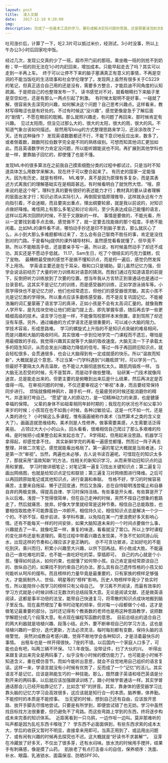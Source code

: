 ```yaml
---
layout: post
title:  浸入文献
date:   2017-12-10 9:20:00
img: 
description: 完成了一些基本工具的学习，要形成解决实际问题的思路，还是需要浸泡到文献中去。
---
```


吐司涨价后，计算了一下，吃2.3片可以抵过米价，经测试，3小时没事，所以上午办公3小时后回家吃中饭。

‌经过几次，发现公交真的少了一班，超市开门前的那班。乘坐晚一班的则抢不到奶粉；早一班的则无法在1小时内赶回来，增加成本。只能早起走去了吗？其实可以走到一半再上车。
‌
终于可以让停不下来的脑子塞满真正有意义的事情，不再是空洞的不能当饭吃的生活琐事和社会学伦理学了。发现网上虽然有很多关于CS229的笔记，但真正适合自己用的还是没有，需要多方整合，才能启迪不同角度的认知疏漏。于是把自己的也整理发布一下。
‌读书感觉对不对，就看眼睛扫下来脑子里是空空如也，还是有那么一两点引起了刺激。
‌
有时候太聪明不是好事，一碰就了解，很容易失去深究的兴趣，如何解决这个问题？自己思考兴趣点。这样看来，教材写得晦涩也是有好处的。不过有时候这“没兴趣”，感觉更像是急于了解后面的“剧情”，不愿在眼前的耽搁。那么就照兴趣走，有问题了再回来，那时候肯定有兴趣。
‌
见过太阳雨，但没见过那么大的，很大的太阳，很大的雨，很大的风。不知道气象台该如何描述。
‌
居然用写blog的方式整理思路来学习，还涂涂改改了一天。还有这种操作？
‌
发现英语数数都还不行，不能下意识地反应出来，数多了，或者倒着数，跟数阿拉伯数字完全是不同的熟练级别。可想而知其他词汇更加如此。而且英语数字听力肯定没问题，所以能听跟能说也不同。再扩展到其他学科也是一样，要靠脑子回忆的，即使懂了也是不懂。

发现ML中的很多算法在之前我自己摸索细胞分类的过程中都试过，只是当时不知道具体怎么用数学来解决。现在终于可以整合起来了。
‌有历史的国家一定能强大。因为有历史，就是有榜样。
‌
ML难学，真不是因为原理有多复杂，而是其表述方式离我们的理解基础实在是相距甚远。有时候看明白了就恍然大悟，“哦，原来说的是这个呀”。理科生真的要有很好的表述能力才行；教材真的要从读者理解的层面出发才行；知识必须从实际引入，再倒叙安插原理推导，这样就永远有个方向指引着，不会迷糊，而且要突出重点，理出纲要轮廓，就是我以前说的，对知识点做好降维。难怪网上有那么多笔记和讨论询问，至少先表达成自己能懂的语言，这样以后再次回顾的时候，不至于又跟新的一样。
‌
事情是要做的，不能光看，所以一定要找到着手点去做。感觉做不了，就一定要去找能做的那个程度。手绝不能闲着。比如ML的课件看不进，哪怕动手抄还是印不到脑子里去，那么就灰心了么，从小到大那么多难题都啃过来了，怎么会有自己智商不胜任的事，肯定是没找到对的门路。于是看Ng提供的课外辅导材料，虽然感觉看看就懂了，但毕竟不熟，所以不能眼高手低，还是要亲手写一遍。所以说，有时候虽然动手了却还不成功，其实还是不愿动手低就。
‌
11.17，Sam生日，吃了个很结实的巧克力蛋糕，侃了宠物。
‌
最糟糕最受挫的感觉不是搞不懂知识点，而是捋一遍后，感觉仍然发挥不上用场。
‌
学英语主要还是在于耳朵，眼和口只是辅助。婴儿虽然记忆力强，但学会说话前经历了大量的听力训练和对语意的猜测。而我们通过在知道语意的前提下，反倒把听力训练放到了次要的位置。想当年我从方言矫正到普通话也是通过一台录音机。这其实不是记忆力的训练，而是感受器的训练，正如学游泳骑车等。小孩学得快也不是记忆力好，他们也经常遗忘，但他们的感受器很灵敏。其实小孩不光是记忆类的学得快。所以重点应该多磨练感受器，而不是反复巩固记忆。不能被浩瀚的词汇量蒙蔽了语言学习的真谛，正如小孩是不会有太高词汇量的。就像我教人学开车，是先找块空地让他们把油门提上去，即先掌握车感，随后再去学一些更精细高级的技术。语言学习也是一样，不能像驾校那样本末倒置，拿到驾照了却还没有车感。另外，通过编曲的方式学语言还是很重要的，可以减小大脑的阻力。
‌
学技术容易，形成思路难。
‌
学习的螺旋式上升指的不是知识点突破的难易相间，而是兴趣和大脑的吸收时间。其实很难一步到位地学完一门课程而不遗忘，哪怕是用最细致的手段。我觉得兴趣其实就等于大脑的吸收速度。大脑无法一下子承载太多的陌生知识，从而会发出兴趣动力降低的信号。等过一阵子再回顾旧知识点，就会轻松很多，会贯通很多，也会让大脑得到有一定成就感的快乐。所以“温故而知新”，大概就是这个意思。不过当某一门学科遇到“兴趣瓶颈”时，可以学另一门。但最好不要隔太久再去温故，也不能让大脑彻底放松太久。跟肌肉锻炼一样。
‌
当大脑无法忍受的时候，先不是暂弃，而是动手做些整理。
‌
钻研某一门技术就像闯迷宫，总是能走出来的。但更主要的是俯瞰到出来后是什么结果，然后再决定是否值得一闯。
‌
在审视问题的时候，不仅还要审视这个“审视”本身，而且要经常保持同步进行。
‌
烦恼就像精神鸦片，跟手机一样，在最疲劳的时候还能消磨你的精气，并逐渐打垮自己。
‌
“愿望”是人的原动力，是一切精神动力的来源，也是健康幸福的保障。
‌
父辈的身体不如祖辈相同年龄时期的；我现在的状况也不如父辈30来岁的时候；小孩现在也不如我小时候，各种过敏验证。这是一代不如一代，还是人类的进化？
‌
小时候这么多课程，惟有画画被称作美术（当然算术之类的含义变大了）。画画造就思维结构，美术则是人性修养。做事需要美感，人生需要活泛得美丽。
‌
占领过大大小小的山头，回头看看，很难相信自己爬过了那么多艰难的险峰。是时候把小成果整合起来发起总攻了。
‌
R学得起，但用起来没思路。机器学习拿得起，却感觉拿不住。
‌
其实新鲜学完的再看一遍感觉都懂，然而过一阵子再去整理，并做二次笔记，感觉就能看出格局了。第一遍的笔记大概就是当局者迷，只是第一次“审视”。当然，两遍也未必够，古人说书读百遍呢。可惜现在的知识太多了，那就采用“温故知新”的方法，找相关的新知识学习，从而来带动旧知识点的运用和掌握。
‌
学习时做详细笔记；对笔记第一遍复习找出关键知识点；第二遍复习画出网络图，也就是给知识点定位和联锁；第三遍复习对网络图进行降维。之后可以再回顾原始笔记或其他知识点，进行查漏和串联。
‌
性格不好，学习的时候容易痛苦，主要来自拖延、懒于迂回变通，然后又急躁，总在自恃聪明浅尝辄止和自暴自弃的两极变换。得提高自律、学习时保持活络。有些事是开头难，有些算是开了头以后难。浅尝一下觉得很简单，但在自己走神的时候，突然不按自己想象的套路走了，然后就痛苦、放弃。好像大学里就经常是这种节奏。相信自己总能取胜，也要相信取胜绝不可能靠蛮劲一冲即开。相信持久论，相信知识点总是解决一个少一个的。不骄不馁，稳步前进，多学科布置，以免陷在某一门里浪费好多天影响心情。还有不能每天一样的时间安排，如果大脑知道未来的一个时间点要做什么事，兴趣就去了一半。就像吃菜一样，重复的味道，看看就没了胃口。所以上学时课程的变化排布还是有道理的。需在过程中带着兴趣去发现美，不急不忙如同游山玩水，出现这样的节奏和心理应该才是正确的。
‌
亦不可贪功冒进，正如好吃的不能吃到厌。乘兴而归，积累小兴趣至大兴趣，以供下回再战。积小胜成大胜。不能逼自己一直吃难吃的菜，也不能一直吃好吃的菜，穿插即可。
‌
自己的内心就是个小孩，懂得如何适从，如何约束，也就懂了如何带小孩。自己肯定是经常原谅自己的、放纵自己的，如果找不到约束自己的办法，那么具有自己遗传性格的小孩又如何能听从呵斥的摆布。而且榜样的力量毕竟是最重要的，只有家族的榜样足够强大，才能抵制外人、世俗、明星等的“榜样”影响。历史人物榜样毕竟少了些实时性，所以能陪伴小孩学习的榜样只有父母自己。
‌
学习离不开阅读，而最有效率的学习方式就是小时候训练过无数次的总结段落大意。无论是阅读文献、还是做英语阅读，这都是事半功倍的法宝，能带自己快速复习，将零散的知识点成块地搬到脑子里反刍。现在虽然增加了看书时动笔的频率，但对每一小段都做个小结，这才是做笔记最重要的部分。当时还记得有个教奥数的老师也是用这种思路教学，说把数学解题分成几个段落大意。有点现在编程写函数的意思。
‌
目前总结出的适合自己的两大利器就是培植兴趣、段落小结。此外，要不断审视自己的学习方法，这也是培植兴趣的一部分，迭代更新，方法必须灵活，每时每刻都有变数，保持头脑的活络警觉。
‌
突然对成教自考感兴趣，觉得不断地学会各种知识，才是活着最快乐的事情。
‌
出租车也是一样开得很快。7座的不错。以后国内一个家庭人口多了，可能也会有吧，叫两三辆不环保。
‌
12.1.年夜饭。没带证件，扫了大伙的兴。
‌
听得出来跟复读出来完全是两码事了，似乎没有小时候的模仿能力了。也可能是小时候不知道含义，重在模仿音节。而如今能听出意思，就会不自觉地用自己组织的语言复读。这样一来，学语言就没有小时候有优势了，反而成了一个“记忆”的活儿。其实语言不是记忆，应该是熟能生巧的一种技能。那么，既然聋子英语和哑巴英语是分割开来的两码事，以后就应该加强跟读训练了。跟小时候学普通话一样。其实学普通话那会儿已经开始靠记忆了，比如念“虾”的拼音。其实，靠身体的感受器学习比靠头脑的记忆力学习会高效很多，这应该就是知行合一的本质。脑养懒，体养勤。
‌
不能控时的本质是不能控事。
‌
当无望的时候，想到自己还有自由，应该放开思路、放开手脚去尽情地尝试。只要是有所学到，即便尝试错了也无妨。学习中虽然找目标找方法很重要，但仍避免不了弯路。而这些弯路上学到的东西，终将逐步构成未来完善的知识体系。
‌
近距离看到一只乌鸦，一边作呕一边叫。莫非那难听的叫声都是因为乱吃东西卡喉咙了？
‌
学东西不必面面俱到，有些东西求索的成本太大，学后的收获又暂时不明显，直接拿来用即可。当真正用到了、或运用出问题了、或有闲有兴趣的时候再去探究也不迟。这大概就是“好读书不求甚解“”。
‌
豆芽在冷藏放了好多天，不仅出了很多芽，还有水闷味。放水洗的时候用手搅拌，结果手有刺痛感，像是摸了山药。
‌
肌肤老了有点打击奋斗的自信，保养顺序：洗面、补水、眼霜、乳液锁水、面霜保湿、防晒SPF30。